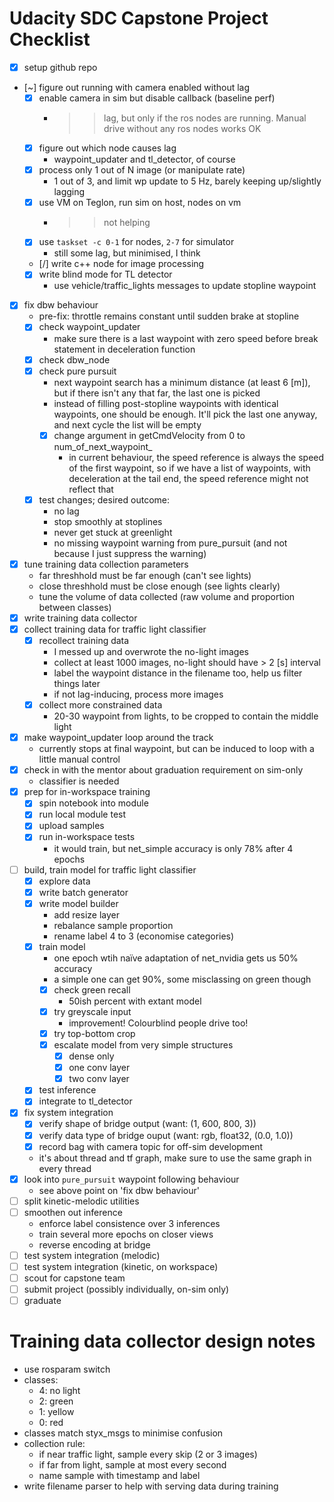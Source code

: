 # Udacity SDC Capstone Project Checklist

- [x] setup github repo
- [~] figure out running with camera enabled without lag
    - [x] enable camera in sim but disable callback (baseline perf)
        - >> lag, but only if the ros nodes are running. Manual drive without any ros nodes works OK
    - [x] figure out which node causes lag
        - waypoint_updater and tl_detector, of course
    - [x] process only 1 out of N image (or manipulate rate)
        - 1 out of 3, and limit wp update to 5 Hz, barely keeping up/slightly lagging
    - [x] use VM on Teglon, run sim on host, nodes on vm
        - >> not helping
    - [x] use `taskset -c 0-1` for nodes, `2-7` for simulator
        - still some lag, but minimised, I think
    - [/] write c++ node for image processing
    - [x] write blind mode for TL detector
        - use vehicle/traffic_lights messages to update stopline waypoint
- [x] fix dbw behaviour
    - pre-fix: throttle remains constant until sudden brake at stopline
    - [x] check waypoint_updater
        - make sure there is a last waypoint with zero speed before break statement in deceleration function
    - [x] check dbw_node
    - [x] check pure pursuit
        - next waypoint search has a minimum distance (at least 6 [m]), but if there isn't any that far, the last one is picked
        - instead of filling post-stopline waypoints with identical waypoints, one should be enough. It'll pick the last one anyway, and next cycle the list will be empty
        - [x] change argument in getCmdVelocity from 0 to num_of_next_waypoint_
            - in current behaviour, the speed reference is always the speed of the first waypoint, so if we have a list of waypoints, with deceleration at the tail end, the speed reference might not reflect that
    - [x] test changes; desired outcome:
        - no lag
        - stop smoothly at stoplines
        - never get stuck at greenlight
        - no missing waypoint warning from pure_pursuit (and not because I just suppress the warning)
- [x] tune training data collection parameters
    - far threshhold must be far enough (can't see lights)
    - close threshhold must be close enough (see lights clearly)
    - tune the volume of data collected (raw volume and proportion between classes)
- [x] write training data collector
- [x] collect training data for traffic light classifier
    - [x] recollect training data
        - I messed up and overwrote the no-light images
        - collect at least 1000 images, no-light should have > 2 [s] interval
        - label the waypoint distance in the filename too, help us filter things later
        - if not lag-inducing, process more images
    - [x] collect more constrained data
        - 20-30 waypoint from lights, to be cropped to contain the middle light
- [x] make waypoint_updater loop around the track
    - currently stops at final waypoint, but can be induced to loop with a little manual control
- [x] check in with the mentor about graduation requirement on sim-only
    - classifier is needed
- [x] prep for in-workspace training
    - [x] spin notebook into module
    - [x] run local module test
    - [x] upload samples
    - [x] run in-workspace tests
        - it would train, but net_simple accuracy is only 78% after 4 epochs
- [ ] build, train  model for traffic light classifier
    - [x] explore data
    - [x] write batch generator
    - [x] write model builder
        - add resize layer
        - rebalance sample proportion
        - rename label 4 to 3 (economise categories)
    - [x] train model
        - one epoch wtih naïve adaptation of net_nvidia gets us 50% accuracy
        - a simple one can get 90%, some misclassing on green though
        - [x] check green recall
            - 50ish percent with extant model
        - [x] try greyscale input
            - improvement! Colourblind people drive too!
        - [x] try top-bottom crop
        - [x] escalate model from very simple structures
            - [x] dense only
            - [x] one conv layer
            - [x] two conv layer
    - [x] test inference
    - [x] integrate to tl_detector
- [x] fix system integration
    - [x] verify shape of bridge output (want: (1, 600, 800, 3))
    - [x] verify data type of bridge ouput (want: rgb, float32, (0.0, 1.0))
    - [x] record bag with camera topic for off-sim development
    - it's about thread and tf graph, make sure to use the same graph in every thread
- [x] look into `pure_pursuit` waypoint following behaviour
    - see above point on 'fix dbw behaviour'
- [ ] split kinetic-melodic utilities
- [ ] smoothen out inference
    - enforce label consistence over 3 inferences
    - train several more epochs on closer views
    - reverse encoding at bridge
- [ ] test system integration (melodic)
- [ ] test system integration (kinetic, on workspace)
- [ ] scout for capstone team
- [ ] submit project (possibly individually, on-sim only)
- [ ] graduate

# Training data collector design notes

- use rosparam switch
- classes:
    - 4: no light
    - 2: green
    - 1: yellow
    - 0: red
- classes match styx_msgs to minimise confusion
- collection rule:
    - if near traffic light, sample every skip (2 or 3 images)
    - if far from light, sample at most every second
    - name sample with timestamp and label
- write filename parser to help with serving data during training
